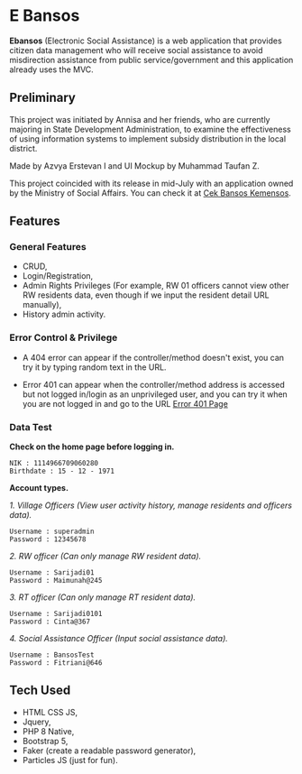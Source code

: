 # E Bansos

**Ebansos** (Electronic Social Assistance) is a web application that provides citizen data management who will receive social assistance to avoid misdirection assistance from public service/government and this application already uses the MVC.

## Preliminary

This project was initiated by Annisa and her friends, who are currently majoring in State Development Administration, to examine the effectiveness of using information systems to implement subsidy distribution in the local district.

Made by Azvya Erstevan I and UI Mockup by Muhammad Taufan Z.

This project coincided with its release in mid-July with an application owned by the Ministry of Social Affairs. You can check it at [Cek Bansos Kemensos](https://cekbansos.kemensos.go.id/).

## Features

### General Features
- CRUD,
- Login/Registration,
- Admin Rights Privileges (For example, RW 01 officers cannot view other RW residents data, even though if we input the resident detail URL manually),
- History admin activity.

### Error Control & Privilege

- A 404 error can appear if the controller/method doesn't exist, you can try it by typing random text in the URL.

- Error 401 can appear when the controller/method address is accessed but not logged in/login as an unprivileged user, and you can try it when you are not logged in and go to the URL [Error 401 Page](https://ebansostest.erstevn.com/admin)

### Data Test

**Check on the home page before logging in.**
```
NIK : 1114966709060280
Birthdate : 15 - 12 - 1971
```
**Account types.**

_1. Village Officers (View user activity history, manage residents and officers data)._
``` 
Username : superadmin
Password : 12345678
```

_2. RW officer (Can only manage RW resident data)._
```
Username : Sarijadi01
Password : Maimunah@245
```

_3. RT officer (Can only manage RT resident data)._
```
Username : Sarijadi0101
Password : Cinta@367
```

_4. Social Assistance Officer (Input social assistance data)._
```
Username : BansosTest
Password : Fitriani@646
```
## Tech Used

- HTML CSS JS,
- Jquery,
- PHP 8 Native,
- Bootstrap 5,
- Faker (create a readable password generator),
- Particles JS (just for fun).